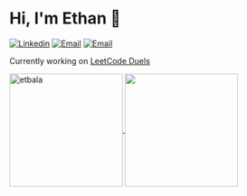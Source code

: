 # Hi, I'm Ethan 👋

[![Linkedin](https://img.shields.io/badge/-ebalakumar-blue?style=flat&logo=Linkedin&logoColor=white&link=https://www.linkedin.com/in/ebalakumar/)](https://www.linkedin.com/in/ebalakumar/)
[![Email](https://img.shields.io/badge/-balake@rpi.edu-c14438?style=flat&logo=Gmail&logoColor=white)](mailto:balake@rpi.edu)
[![Email](https://img.shields.io/badge/-ethan.balakumar@gmail.com-c14438?style=flat&logo=Gmail&logoColor=white)](mailto:ethan.balakumar@gmail.com)
<!--[![Website](https://img.shields.io/badge/-url.here-333?style=flat&logo=gnome-terminal&logoColor=white)](https://url.here)-->

Currently working on [LeetCode Duels](https://github.com/etbala/LeetCodeDuels)

<a href="https://github.com/etbala">
  <!--<img height=180 align="center" src="https://github-readme-stats.vercel.app/api?username=etbala&show_icons=true&theme=radical&hide=prs&hide_rank=true&rank_icon=percentile" />-->
  <img height=200 align="center" src="https://github-readme-streak-stats.herokuapp.com/?user=etbala&theme=radical" alt="etbala" />
</a>
<a href="https://github.com/etbala?tab=repositories">
  <img height=200 align="center" src="https://github-readme-stats.vercel.app/api/top-langs?username=etbala&layout=compact&theme=radical&exclude_repo=ValuationCalculator&card_width=300" />
</a>

<!--![C++](https://img.shields.io/badge/-C++-00599C?style=flat&logo=c%2B%2B&logoColor=white)
![C](https://img.shields.io/badge/-C-A8B9CC?style=flat&logo=c&logoColor=white)
![Go](https://img.shields.io/badge/-Go-00ADD8?style=flat&logo=go&logoColor=white)
![Python](https://img.shields.io/badge/-Python-3776AB?style=flat&logo=python&logoColor=white)
![Java](https://img.shields.io/badge/-Java-007396?style=flat&logo=oracle&logoColor=white)
![JavaScript](https://img.shields.io/badge/-JavaScript-F7DF1E?style=flat&logo=javascript&logoColor=black)
![MySQL](https://img.shields.io/badge/-MySQL-4479A1?style=flat&logo=mysql&logoColor=white)
![PostgreSQL](https://img.shields.io/badge/-PostgreSQL-336791?style=flat&logo=postgresql&logoColor=white)
![x86](https://img.shields.io/badge/-x86-333333?style=flat)

![NumPy](https://img.shields.io/badge/-NumPy-013243?style=flat&logo=numpy&logoColor=white)
![OpenCV](https://img.shields.io/badge/-OpenCV-5C3EE8?style=flat&logo=opencv&logoColor=white)
![PyTorch](https://img.shields.io/badge/-PyTorch-EE4C2C?style=flat&logo=pytorch&logoColor=white)
![Scikit-learn](https://img.shields.io/badge/-Scikit--learn-F7931E?style=flat&logo=scikit-learn&logoColor=white)
![Selenium](https://img.shields.io/badge/-Selenium-43B02A?style=flat&logo=selenium&logoColor=white)

![Unreal Engine 5](https://img.shields.io/badge/-Unreal%20Engine%205-0E1128?style=flat&logo=unreal-engine&logoColor=white)-->
